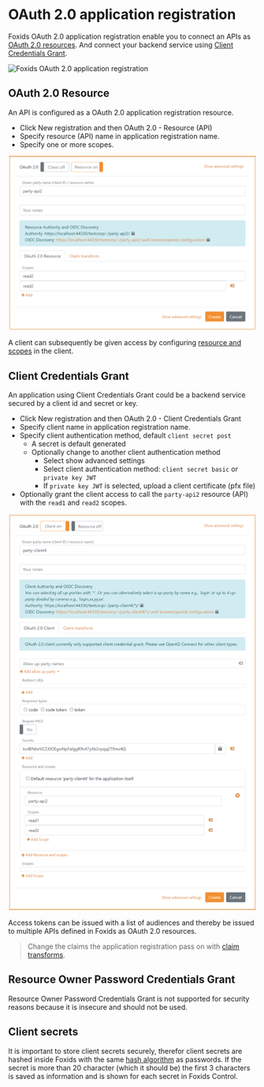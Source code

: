 ﻿# OAuth 2.0 application registration

Foxids OAuth 2.0 application registration enable you to connect an APIs as [OAuth 2.0 resources](#oauth-20-resource). And connect your backend service using [Client Credentials Grant](#client-credentials-grant).

![Foxids OAuth 2.0 application registration](images/parties-app-reg-oauth.svg)

## OAuth 2.0 Resource
An API is configured as a OAuth 2.0 application registration resource.

- Click New registration and then OAuth 2.0 - Resource (API)
- Specify resource (API) name in application registration name.
- Specify one or more scopes.

![Resource with scopes](images/configure-oauth-resource.png)

A client can subsequently be given access by configuring [resource and scopes](app-reg-oidc.md#resource-and-scopes) in the client.

## Client Credentials Grant
An application using Client Credentials Grant could be a backend service secured by a client id and secret or key.

- Click New registration and then OAuth 2.0 - Client Credentials Grant
- Specify client name in application registration name.
- Specify client authentication method, default `client secret post`
    - A secret is default generated
    - Optionally change to another client authentication method
      - Select show advanced settings
      - Select client authentication method: `client secret basic` or `private key JWT`
      - If `private key JWT` is selected, upload a client certificate (pfx file)
- Optionally grant the client access to call the `party-api2` resource (API) with the `read1` and `read2` scopes.

![Configure Client Credentials Grant](images/configure-client-credentials-grant.png)

Access tokens can be issued with a list of audiences and thereby be issued to multiple APIs defined in Foxids as OAuth 2.0 resources.

> Change the claims the application registration pass on with [claim transforms](claim-transform.md).

## Resource Owner Password Credentials Grant
Resource Owner Password Credentials Grant is not supported for security reasons because it is insecure and should not be used.

## Client secrets
It is important to store client secrets securely, therefor client secrets are hashed inside Foxids with the same [hash algorithm](login.md#password-hash) as passwords. If the secret is more than 20 character (which it should be) the first 3 characters is saved as information and is shown for each secret in Foxids Control. 
